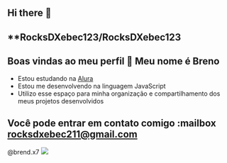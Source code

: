 ## Hi there 👋
## **RocksDXebec123/RocksDXebec123
## Boas vindas ao meu perfil 💙 Meu nome é Breno
- Estou estudando na [Alura](https://www.alura.com.br)
- Estou me desenvolvendo na linguagem JavaScript
- Utilizo esse espaço para minha organização e compartilhamento dos meus projetos desenvolvidos
## Você pode entrar em contato comigo :mailbox rocksdxebec211@gmail.com
@brend.x7 
![](https://tenor.com/view/luffy-gear-5-gif-11749160529476345274)
